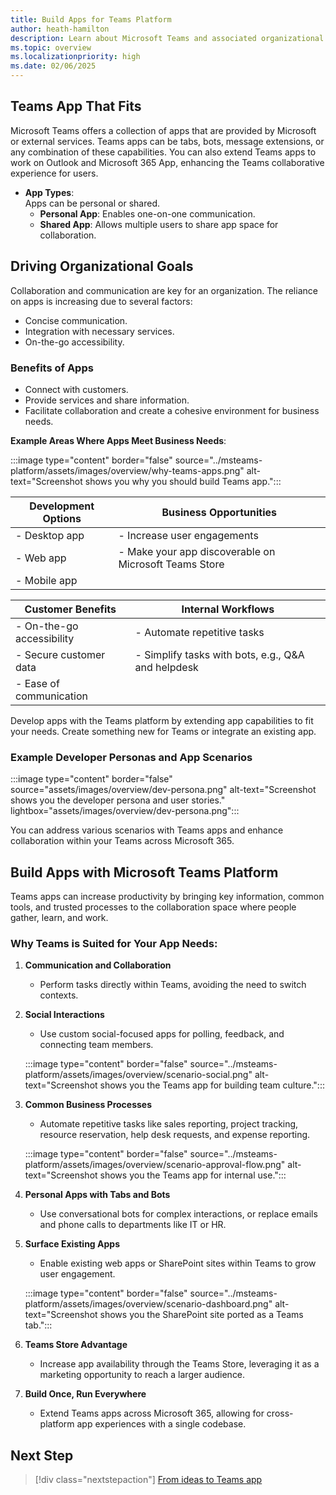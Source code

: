 ```yaml
---
title: Build Apps for Teams Platform
author: heath-hamilton
description: Learn about Microsoft Teams and associated organizational goals, why you should build apps on the Teams platform, and how Teams apps help meet business needs.
ms.topic: overview
ms.localizationpriority: high
ms.date: 02/06/2025
---
```


## Teams App That Fits

Microsoft Teams offers a collection of apps that are provided by Microsoft or external services. Teams apps can be tabs, bots, message extensions, or any combination of these capabilities. You can also extend Teams apps to work on Outlook and Microsoft 365 App, enhancing the Teams collaborative experience for users.

- **App Types**:  
  Apps can be personal or shared.  
  - **Personal App**: Enables one-on-one communication.  
  - **Shared App**: Allows multiple users to share app space for collaboration.

## Driving Organizational Goals

Collaboration and communication are key for an organization. The reliance on apps is increasing due to several factors:
- Concise communication.
- Integration with necessary services.
- On-the-go accessibility.

### Benefits of Apps

- Connect with customers.
- Provide services and share information.
- Facilitate collaboration and create a cohesive environment for business needs.

**Example Areas Where Apps Meet Business Needs**:

:::image type="content" border="false" source="../msteams-platform/assets/images/overview/why-teams-apps.png" alt-text="Screenshot shows you why you should build Teams app.":::

| **Development Options** | **Business Opportunities** |
| ----------------------- | -------------------------- |
| - Desktop app           | - Increase user engagements  |
| - Web app               | - Make your app discoverable on Microsoft Teams Store |
| - Mobile app            |                            |

| **Customer Benefits**  | **Internal Workflows** |
| ---------------------- | ---------------------- |
| - On-the-go accessibility | - Automate repetitive tasks |
| - Secure customer data  | - Simplify tasks with bots, e.g., Q&A and helpdesk  |
| - Ease of communication |                         |

Develop apps with the Teams platform by extending app capabilities to fit your needs. Create something new for Teams or integrate an existing app.

### Example Developer Personas and App Scenarios

:::image type="content" border="false" source="assets/images/overview/dev-persona.png" alt-text="Screenshot shows you the developer persona and user stories." lightbox="assets/images/overview/dev-persona.png":::

You can address various scenarios with Teams apps and enhance collaboration within your Teams across Microsoft 365.

## Build Apps with Microsoft Teams Platform

Teams apps can increase productivity by bringing key information, common tools, and trusted processes to the collaboration space where people gather, learn, and work.

### Why Teams is Suited for Your App Needs:

1. **Communication and Collaboration**
   - Perform tasks directly within Teams, avoiding the need to switch contexts.

2. **Social Interactions**
   - Use custom social-focused apps for polling, feedback, and connecting team members.

   :::image type="content" border="false" source="../msteams-platform/assets/images/overview/scenario-social.png" alt-text="Screenshot shows you the Teams app for building team culture.":::

3. **Common Business Processes**
   - Automate repetitive tasks like sales reporting, project tracking, resource reservation, help desk requests, and expense reporting.

   :::image type="content" border="false" source="../msteams-platform/assets/images/overview/scenario-approval-flow.png" alt-text="Screenshot shows you the Teams app for internal use.":::

4. **Personal Apps with Tabs and Bots**
   - Use conversational bots for complex interactions, or replace emails and phone calls to departments like IT or HR.

5. **Surface Existing Apps**
   - Enable existing web apps or SharePoint sites within Teams to grow user engagement.

   :::image type="content" border="false" source="../msteams-platform/assets/images/overview/scenario-dashboard.png" alt-text="Screenshot shows you the SharePoint site ported as a Teams tab.":::

6. **Teams Store Advantage**
   - Increase app availability through the Teams Store, leveraging it as a marketing opportunity to reach a larger audience.

7. **Build Once, Run Everywhere**
   - Extend Teams apps across Microsoft 365, allowing for cross-platform app experiences with a single codebase.

## Next Step

> [!div class="nextstepaction"]
> [From ideas to Teams app](overview-story.md)
